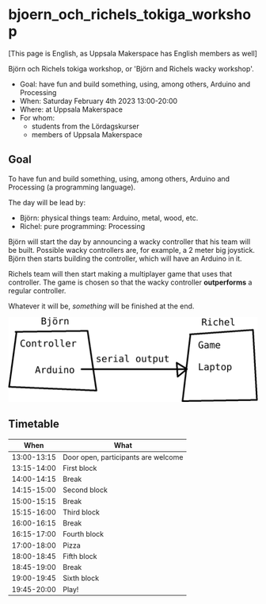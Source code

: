 # bjoern_och_richels_tokiga_workshop

[This page is English, as Uppsala Makerspace has English members as well]

Björn och Richels tokiga workshop, or 'Björn and Richels wacky workshop'.

 * Goal: have fun and build something, using, among others, Arduino and Processing
 * When: Saturday February 4th 2023 13:00-20:00
 * Where: at Uppsala Makerspace
 * For whom: 
   * students from the Lördagskurser
   * members of Uppsala Makerspace

## Goal

To have fun and build something, using, among others, 
Arduino and Processing (a programming language).

The day will be lead by:
 * Björn: physical things team: Arduino, metal, wood, etc.
 * Richel: pure programming: Processing

Björn will start the day by announcing a wacky controller that his team will
be built. Possible wacky controllers are, for example, a 2 meter big joystick.
Björn then starts building the controller, which will have an Arduino in it.

Richels team will then start making a multiplayer game that uses that controller.
The game is chosen so that the wacky controller 
**outperforms** a regular controller.

Whatever it will be, *something* will be finished at the end.

![](distribution_of_labor.png)

## Timetable

When         |What
-------------|-----------------------------------------------------------
13:00-13:15  |Door open, participants are welcome
13:15-14:00  |First block
14:00-14:15  |Break
14:15-15:00  |Second block
15:00-15:15  |Break
15:15-16:00  |Third block
16:00-16:15  |Break
16:15-17:00  |Fourth block
17:00-18:00  |Pizza
18:00-18:45  |Fifth block
18:45-19:00  |Break
19:00-19:45  |Sixth block
19:45-20:00  |Play!

